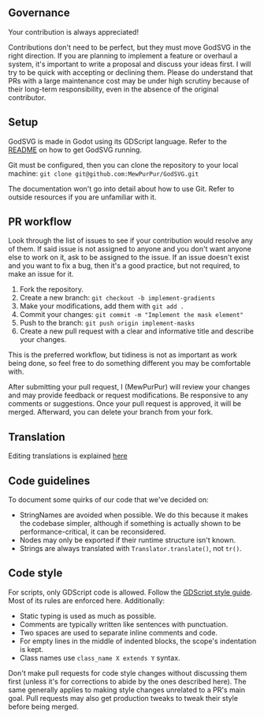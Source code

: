 ## Governance

Your contribution is always appreciated!

Contributions don't need to be perfect, but they must move GodSVG in the right direction. If you are planning to implement a feature or overhaul a system, it's important to write a proposal and discuss your ideas first. I will try to be quick with accepting or declining them. Please do understand that PRs with a large maintenance cost may be under high scrutiny because of their long-term responsibility, even in the absence of the original contributor.

## Setup

GodSVG is made in Godot using its GDScript language. Refer to the [README](https://github.com/MewPurPur/GodSVG?tab=readme-ov-file#how-to-get-it) on how to get GodSVG running.

Git must be configured, then you can clone the repository to your local machine: `git clone git@github.com:MewPurPur/GodSVG.git`

The documentation won't go into detail about how to use Git. Refer to outside resources if you are unfamiliar with it.

## PR workflow

Look through the list of issues to see if your contribution would resolve any of them. If said issue is not assigned to anyone and you don't want anyone else to work on it, ask to be assigned to the issue. If an issue doesn't exist and you want to fix a bug, then it's a good practice, but not required, to make an issue for it.

1. Fork the repository.
2. Create a new branch: `git checkout -b implement-gradients`
3. Make your modifications, add them with `git add .`
4. Commit your changes: `git commit -m "Implement the mask element"`
5. Push to the branch: `git push origin implement-masks`
6. Create a new pull request with a clear and informative title and describe your changes.

This is the preferred workflow, but tidiness is not as important as work being done, so feel free to do something different you may be comfortable with.

After submitting your pull request, I (MewPurPur) will review your changes and may provide feedback or request modifications. Be responsive to any comments or suggestions. Once your pull request is approved, it will be merged. Afterward, you can delete your branch from your fork.

## Translation

Editing translations is explained [here](translations/README.md)

## Code guidelines

To document some quirks of our code that we've decided on:

- StringNames are avoided when possible. We do this because it makes the codebase simpler, although if something is actually shown to be performance-critical, it can be reconsidered.
- Nodes may only be exported if their runtime structure isn't known.
- Strings are always translated with `Translator.translate()`, not `tr()`.

## Code style

For scripts, only GDScript code is allowed. Follow the [GDScript style guide](https://docs.godotengine.org/en/stable/tutorials/scripting/gdscript/gdscript_styleguide.html). Most of its rules are enforced here. Additionally:

- Static typing is used as much as possible.
- Comments are typically written like sentences with punctuation.
- Two spaces are used to separate inline comments and code.
- For empty lines in the middle of indented blocks, the scope's indentation is kept.
- Class names use `class_name X extends Y` syntax.

Don't make pull requests for code style changes without discussing them first (unless it's for corrections to abide by the ones described here). The same generally applies to making style changes unrelated to a PR's main goal. Pull requests may also get production tweaks to tweak their style before being merged.
